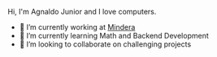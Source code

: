 Hi, I'm Agnaldo Junior and I love computers.

- 🔭 I’m currently working at [Mindera](https://mindera.com/)
- 🌱 I’m currently learning Math and Backend Development
- 👯 I’m looking to collaborate on challenging projects

<!--
**ajnior/ajnior** is a ✨ _special_ ✨ repository because its `README.md` (this file) appears on your GitHub profile.

Here are some ideas to get you started:

- 🔭 I’m currently working on ...
- 🌱 I’m currently learning ...
- 👯 I’m looking to collaborate on ...
- 🤔 I’m looking for help with ...
- 💬 Ask me about ...
- 📫 How to reach me: ...
- 😄 Pronouns: ...
- ⚡ Fun fact: ...
-->

